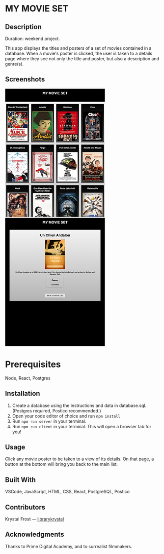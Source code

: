 # MY MOVIE SET

## Description

Duration: weekend project.

This app displays the titles and posters of a set of movies contained in a database. When a movie's poster is clicked, the user is taken to a details page where they see not only the title and poster, but also a description and genre(s).

## Screenshots

![Gallery](src/Screenshots/myMovieSet_home_sm.png)
![Details](src/Screenshots/myMovieSet_details_sm.png)

# Prerequisites

Node, React, Postgres

## Installation

1. Create a database using the instructions and data in database.sql. (Postgres required, Postico recommended.)
2. Open your code editor of choice and run `npm install`
3. Run `npm run server` in your terminal.
4. Run `npm run client` in your terminal.  This will open a browser tab for you!

## Usage

Click any movie poster to be taken to a view of its details. On that page, a button at the bottom will bring you back to the main list.

## Built With

VSCode, JavaScript, HTML, CSS, React, PostgreSQL, Postico

## Contributors
Krystal Frost — [librarykrystal](https://github.com/librarykrystal)

## Acknowledgments
Thanks to Prime Digital Academy, and to surrealist filmmakers.